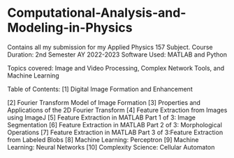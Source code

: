 # Computational-Analysis-and-Modeling-in-Physics
Contains all my submission for my Applied Physics 157 Subject.
Course Duration: 2nd Semester AY 2022-2023
Software Used: MATLAB and Python

Topics covered:
Image and Video Processing, Complex Network Tools, and Machine Learning

Table of Contents:
[1] Digital Image Formation and Enhancement

[2] Fourier Transform Model of Image Formation 
[3] Properties and Applications of the 2D Fourier Transform
[4] Feature Extraction from Images using ImageJ
[5] Feature Extraction in MATLAB Part 1 of 3: Image Segmentation
[6] Feature Extraction in MATLAB Part 2 of 3: Morphological Operations
[7] Feature Extraction in MATLAB Part 3 of 3:Feature Extraction from Labeled Blobs
[8] Machine Learning: Perceptron
[9] Machine Learning: Neural Networks 
[10] Complexity Science: Cellular Automaton

